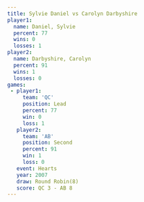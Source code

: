 ```yaml
---
title: Sylvie Daniel vs Carolyn Darbyshire
player1:                   
  name: Daniel, Sylvie     
  percent: 77              
  wins: 0                  
  losses: 1                
player2:                   
  name: Darbyshire, Carolyn
  percent: 91              
  wins: 1                  
  losses: 0                
games:
 - player1:        
     team: 'QC'    
     position: Lead
     percent: 77   
     win: 0        
     loss: 1       
   player2:          
     team: 'AB'      
     position: Second
     percent: 91     
     win: 1          
     loss: 0         
   event: Hearts       
   year: 2007          
   draw: Round Robin(8)
   score: QC 3 - AB 8  
---
```


